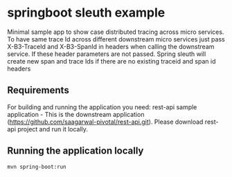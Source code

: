 # springboot sleuth example

Minimal sample app to show case distributed tracing across micro services.
To have same trace Id across different downstream micro services just pass X-B3-TraceId and
X-B3-SpanId in headers when calling the downstream service. If these header parameters
are not passed. Spring sleuth will create new span and trace Ids if there are no existing traceid and span id headers

## Requirements

For building and running the application you need:
rest-api sample application - This is the downstream application (https://github.com/saagarwal-pivotal/rest-api.git).
Please download rest-api project and run it locally.

## Running the application locally

```shell
mvn spring-boot:run
```
